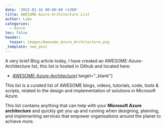 ```yaml
---
date: '2022-01-16 00:00:00 +1300'
title: AWESOME-Azure-Architecture List
author: Luke
categories:
  - Azure
toc: false
header:
  teaser: images/Awesome_Azure_Architecture.png
_template: new_post
---
```


A very brief Blog article today, I have created an AWESOME-Azure-Architecture list, this list is hosted in Github and located here:

* [AWESOME-Azure-Architecture](https://github.com/lukemurraynz/awesome-azure-architecture/blob/main/README.md "AWESOME-Azure-Architecture"){:target="_blank"}

This list is a curated list of AWESOME blogs, videos, tutorials, code, tools & scripts, related to the design and implementation of solutions in Microsoft Azure.

This list contains anything that can help with your **Microsoft Azure architecture** and quickly get you up and running when designing, planning, and implementing services that empower organisations around the planet to achieve more.
